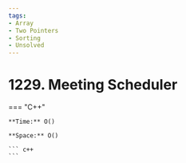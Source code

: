 ```yaml
---
tags:
- Array
- Two Pointers
- Sorting
- Unsolved
---
```



# 1229. Meeting Scheduler

=== "C++"

    **Time:** O()

    **Space:** O()

    ``` c++
    ```